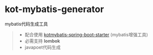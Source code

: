 # kot-mybatis-generator
mybatis代码生成工具  
  
> - 配合使用 [kotmybatis-spring-boot-starter](https://github.com/yy36295238/kotmybatis-spring-boot-starter/) (mybatis增强工具)
> - 必需支持 **lombok**  
> - javapoet代码生成
